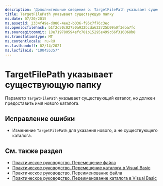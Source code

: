 ```yaml
---
description: 'Дополнительные сведения о: TargetFilePath указывает существующую папку'
title: TargetFilePath указывает существующую папку
ms.date: 07/20/2015
ms.assetid: 2334f49e-d080-4ee2-b036-f95c7f76c3ec
ms.openlocfilehash: b1f2c50c02750a932bcda622725b09a0f3eba7fc
ms.sourcegitcommit: 10e719780594efc781b15295e499c66f316068b8
ms.translationtype: MT
ms.contentlocale: ru-RU
ms.lasthandoff: 02/14/2021
ms.locfileid: "100455357"
---
```

# <a name="targetfilepath-specifies-an-existing-folder"></a>TargetFilePath указывает существующую папку

Параметр `TargetFilePath` указывает существующий каталог, но должен предоставить имя нового каталога.  
  
## <a name="to-correct-this-error"></a>Исправление ошибки  
  
- Изменение `TargetFilePath` для указания нового, а не существующего каталога.  
  
## <a name="see-also"></a>См. также раздел

- [Практическое руководство. Перемещение файла](../developing-apps/programming/drives-directories-files/how-to-move-a-file.md)
- [Практическое руководство. Перемещение каталога в Visual Basic](/previous-versions/visualstudio/visual-studio-2010/ct88d1f1(v=vs.100))
- [Практическое руководство. Переименование файла](../developing-apps/programming/drives-directories-files/how-to-rename-a-file.md)
- [Практическое руководство. Переименование каталога в Visual Basic](/previous-versions/visualstudio/visual-studio-2010/45we914z(v=vs.100))
